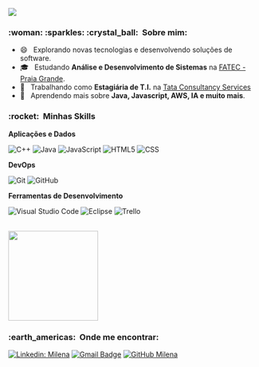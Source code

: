 
![](https://komarev.com/ghpvc/?username=VanessaSwerts&color=006bed)

<h3> :woman: :sparkles: :crystal_ball: &nbsp;Sobre mim: </h3>

- :smile: &nbsp; Explorando novas tecnologias e desenvolvendo soluções de software.
- 🎓 &nbsp; Estudando **Análise e Desenvolvimento de Sistemas** na <a href="link da sua faculdade">FATEC - Praia Grande</a>.
- 💼 &nbsp; Trabalhando como **Estagiária de T.I.** na <a href="https://www.tcs.com/">Tata Consultancy Services</a>
- 🌱 &nbsp; Aprendendo mais sobre **Java, Javascript, AWS, IA e muito mais**.

<h3> :rocket: &nbsp;Minhas Skills </h3>

**Aplicações e Dados**

  ![C++](https://img.shields.io/badge/-C++-333333?style=flat&logo=C%2B%2B&logoColor=00599C)
  ![Java](https://img.shields.io/badge/-Java-333333?style=flat&logo=Java&logoColor=007396)
  ![JavaScript](https://img.shields.io/badge/-JavaScript-333333?style=flat&logo=javascript)
  ![HTML5](https://img.shields.io/badge/-HTML5-333333?style=flat&logo=HTML5)
  ![CSS](https://img.shields.io/badge/-CSS-333333?style=flat&logo=CSS3&logoColor=1572B6)


**DevOps**

  ![Git](https://img.shields.io/badge/-Git-333333?style=flat&logo=git)
  ![GitHub](https://img.shields.io/badge/-GitHub-333333?style=flat&logo=github)

**Ferramentas de Desenvolvimento**

  ![Visual Studio Code](https://img.shields.io/badge/-Visual%20Studio%20Code-333333?style=flat&logo=visual-studio-code&logoColor=007ACC)
  ![Eclipse](https://img.shields.io/badge/-Eclipse-333333?style=flat&logo=eclipse-ide&logoColor=2C2255)
  ![Trello](https://img.shields.io/badge/-Trello-333333?style=flat&logo=trello&logoColor=007ACC)
  


<br/>

<a href="https://github.com/MiAfroki">
  <img height="180em" src="https://github-readme-stats.vercel.app/api?username=MiAfroki&theme=dracula&show_icons=true" />
</a>

<br/>

<h3> :earth_americas: &nbsp;Onde me encontrar: </h3> 

[![Linkedin: Milena](https://img.shields.io/badge/-mimargo-blue?style=flat-square&logo=Linkedin&logoColor=white&link=https://www.linkedin.com/in/mimargo/)](https://www.linkedin.com/in/mimargo/)
[![Gmail Badge](https://img.shields.io/badge/-mica.margo1997@email.com-006bed?style=flat-square&logo=Gmail&logoColor=white&link=mailto:mica.margo1997@email.com)](mailto:mica.margo1997@email.com)
[![GitHub Milena]( https://img.shields.io/github/followers/MiAroki?label=follow&style=social)](https://github.com/MiAfroki)
